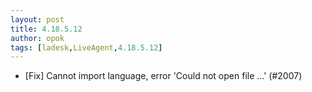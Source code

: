 ```yaml
---
layout: post
title: 4.18.5.12
author: opok
tags: [ladesk,LiveAgent,4.18.5.12]
---
```


- [Fix] Cannot import language, error 'Could not open file ...' (#2007)
